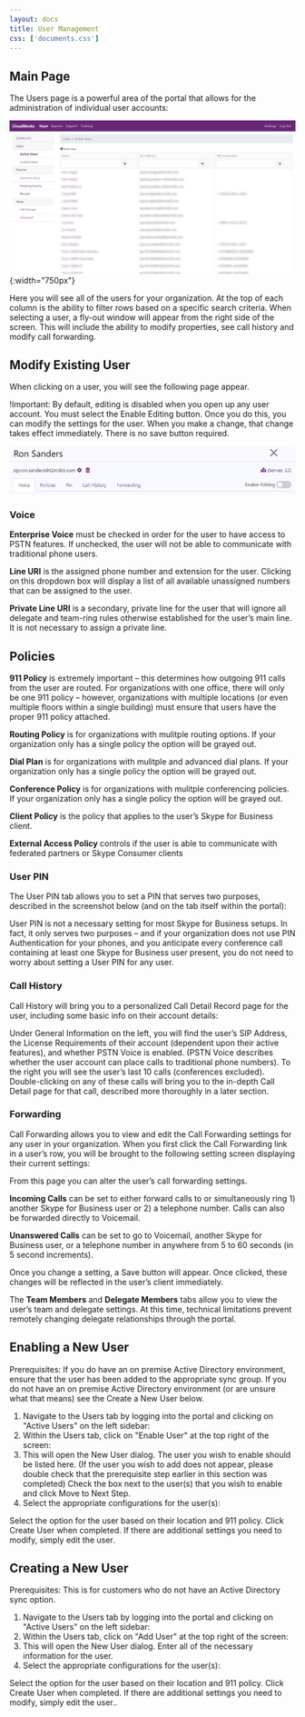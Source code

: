 ```yaml
---
layout: docs
title: User Management
css: ['documents.css']
---
```


## Main Page

The Users page is a powerful area of the portal that allows for the administration of individual user accounts: 

![Cloud Portal](/assets/images/user.1.png){:width="750px"}

Here you will see all of the users for your organization.  At the top of each column is the ability to filter rows based on a specific search criteria.  When selecting a user, a fly-out window will appear from the right side of the screen.  This will include the ability to modify properties, see call history and modify call forwarding.

## Modify Existing User

When clicking on a user, you will see the following page appear.

!Important: By default, editing is disabled when you open up any user account.  You must select the Enable Editing button.  Once you do this, you can modify the settings for the user.  When you make a change, that change takes effect immediately.  There is no save button required.

![Cloud Portal](/assets/images/user.2.png)

### Voice

**Enterprise Voice** must be checked in order for the user to have access to PSTN features. If unchecked, the user will not be able to communicate with traditional phone users. 
 
**Line URI** is the assigned phone number and extension for the user. Clicking on this dropdown box will display a list of all available unassigned numbers that can be assigned to the user.  
 
**Private Line URI** is a secondary, private line for the user that will ignore all delegate and team-ring rules otherwise established for the user’s main line. It is not necessary to assign a private line.  

## Policies

**911 Policy** is extremely important – this determines how outgoing 911 calls from the user are routed. For organizations with one office, there will only be one 911 policy – however, organizations with multiple locations (or even multiple floors within a single building) must ensure that users have the proper 911 policy attached.  

**Routing Policy** is for organizations with mulitple routing options.  If your organization only has a single policy the option will be grayed out.

**Dial Plan** is for organizations with mulitple and advanced dial plans.  If your organization only has a single policy the option will be grayed out.

**Conference Policy** is for organizations with mulitple conferencing policies.  If your organization only has a single policy the option will be grayed out.

**Client Policy** is the policy that applies to the user’s Skype for Business client.

**External Access Policy** controls if the user is able to communicate with federated partners or Skype Consumer clients 

### User PIN

The User PIN tab allows you to set a PIN that serves two purposes, described in the screenshot below (and on the tab itself within the portal): 

User PIN is not a necessary setting for most Skype for Business setups. In fact, it only serves two purposes – and if your organization does not use PIN Authentication for your phones, and you anticipate every conference call containing at least one Skype for Business user present, you do not need to worry about setting a User PIN for any user. 

### Call History

Call History will bring you to a personalized Call Detail Record page for the user, including some basic info on their account details: 

Under General Information on the left, you will find the user’s SIP Address, the License Requirements of their account (dependent upon their active features), and whether PSTN Voice is enabled. (PSTN Voice describes whether the user account can place calls to traditional phone numbers). To the right you will see the user’s last 10 calls (conferences excluded). Double-clicking on any of these calls will bring you to the in-depth Call Detail page for that call, described more thoroughly in a later section.

### Forwarding

Call Forwarding allows you to view and edit the Call Forwarding settings for any user in your organization. When you first click the Call Forwarding link in a user’s row, you will be brought to the following setting screen displaying their current settings: 

From this page you can alter the user’s call forwarding settings.

**Incoming Calls** can be set to either forward calls to or simultaneously ring 1) another Skype for Business user or 2) a telephone number. Calls can also be forwarded directly to Voicemail.  

**Unanswered Calls** can be set to go to Voicemail, another Skype for Business user, or a telephone number in anywhere from 5 to 60 seconds (in 5 second increments).  

Once you change a setting, a Save button will appear. Once clicked, these changes will be reflected in the user’s client immediately.  

The **Team Members** and **Delegate Members** tabs allow you to view the user’s team and delegate settings. At this time, technical limitations prevent remotely changing delegate relationships through the portal.  

## Enabling a New User

Prerequisites: If you do have an on premise Active Directory environment, ensure that the user has been added to the appropriate sync group. If you do not have an on premise Active Directory environment (or are unsure what that means) see the Create a New User below.

1. Navigate to the Users tab by logging into the portal and clicking on "Active Users" on the left sidebar: 
2. Within the Users tab, click on "Enable User" at the top right of the screen:
3. This will open the New User dialog. The user you wish to enable should be listed here.  (If the user you wish to add does not appear, please double check that the prerequisite step earlier in this section was completed) Check the box next to the user(s) that you wish to enable and click Move to Next Step.  
4. Select the appropriate configurations for the user(s): 

Select the option for the user based on their location and 911 policy.  Click Create User when completed.  If there are additional settings you need to modify, simply edit the user.

## Creating a New User

Prerequisites: This is for customers who do not have an Active Directory sync option.

1. Navigate to the Users tab by logging into the portal and clicking on "Active Users" on the left sidebar: 
2. Within the Users tab, click on "Add User" at the top right of the screen:
3. This will open the New User dialog.  Enter all of the necessary information for the user. 
4. Select the appropriate configurations for the user(s): 

Select the option for the user based on their location and 911 policy.  Click Create User when completed.  If there are additional settings you need to modify, simply edit the user..
